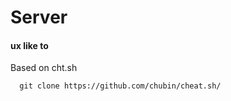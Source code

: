 # Server

#### ux like to

Based on cht.sh
```
  git clone https://github.com/chubin/cheat.sh/
```

